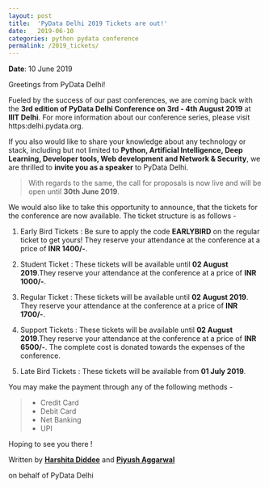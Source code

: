 ```yaml
---
layout: post
title:  'PyData Delhi 2019 Tickets are out!'
date:   2019-06-10
categories: python pydata conference
permalink: /2019_tickets/
---
```


**Date**: 10 June 2019

Greetings from PyData Delhi!


Fueled by the success of our past conferences, we are coming back with the **3rd edition of PyData Delhi Conference on 3rd - 4th August 2019** at **IIIT Delhi**. For more information about our conference series, please visit https:delhi.pydata.org. 

If you also would like to share your knowledge about any technology or stack, including but not limited to **Python, Artificial Intelligence, Deep Learning, Developer tools, Web development and Network & Security**, we are thrilled to **invite you as a speaker** to PyData Delhi.

> With regards to the same, the call for proposals is now live and will be open until **30th June 2019**.   

We would also like to take this opportunity to announce, that the tickets for the conference are now available. The ticket structure is as follows -  

1. Early Bird Tickets : Be sure to apply the code **EARLYBIRD** on the regular ticket to get yours! They reserve your attendance at the conference at a price of **INR 1400/-**.

2. Student Ticket : These tickets will be available until **02 August 2019**.They reserve your attendance at the conference at a price of **INR 1000/-**.

3. Regular Ticket : These tickets will be available until **02 August 2019**. They reserve your attendance at the conference at a price of **INR 1700/-**.

4. Support Tickets : These tickets will be available until **02 August 2019**.They reserve your attendance at the conference at a price of **INR 6500/-**. The complete cost is donated towards the expenses of the conference.

4. Late Bird Tickets : These tickets will be available from **01 July 2019**.

You may make the payment through any of the following methods -

> - Credit Card
> - Debit Card
> - Net Banking
> - UPI

Hoping to see you there !

Written by [**Harshita Diddee**](https://in.linkedin.com/in/harshita-diddee) and [**Piyush Aggarwal**](https://github.com/brute4s99)

on behalf of PyData Delhi
